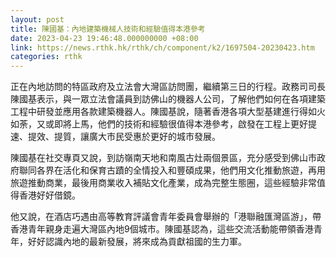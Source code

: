 ```yaml
---
layout: post
title: 陳國基：內地建築機械人技術和經驗值得本港參考
date: 2023-04-23 19:46:48.000000000 +08:00
link: https://news.rthk.hk/rthk/ch/component/k2/1697504-20230423.htm
categories: rthk
---
```


正在內地訪問的特區政府及立法會大灣區訪問團，繼續第三日的行程。政務司司長陳國基表示，與一眾立法會議員到訪佛山的機器人公司，了解他們如何在各項建築工程中研發並應用各款建築機器人。陳國基說，隨著香港各項大型基建進行得如火如荼，又或即將上馬，他們的技術和經驗很值得本港參考，啟發在工程上更好提速、提效、提質，讓廣大市民受惠於更好的城市發展。

陳國基在社交專頁又說，到訪嶺南天地和南風古灶兩個景區，充分感受到佛山市政府聯同各界在活化和保育古蹟的全情投入和豐碩成果，他們用文化推動旅遊，再用旅遊推動商業，最後用商業收入補貼文化產業，成為完整生態圈，這些經驗非常值得香港好好借鏡。

他又說，在酒店巧遇由高等教育評議會青年委員會舉辦的「港聯融匯灣區游」，帶香港青年親身走遍大灣區內地9個城市。陳國基認為，這些交流活動能帶領香港青年，好好認識內地的最新發展，將來成為貢獻祖國的生力軍。
